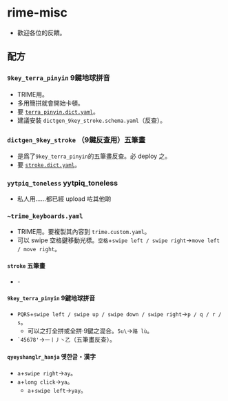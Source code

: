 # rime-misc
* 歡迎各位的反饋。

## 配方

### `9key_terra_pinyin` 9鍵地球拼音
* TRIME用。
* 多用簡拼就會開始卡頓。
* 要 [`terra_pinyin.dict.yaml`](https://github.com/rime/rime-terra-pinyin)。
* 建議安裝 `dictgen_9key_stroke.schema.yaml`（反查）。

### `dictgen_9key_stroke` （9鍵反查用）五筆畫
* 是爲了`9key_terra_pinyin`的五筆畫反查。必 deploy 之。
* 要 [`stroke.dict.yaml`](https://github.com/rime/rime-stroke)。

### `yytpiq_toneless` yytpiq_toneless
* 私人用……都已經 upload 咗其他啲

### `~trime_keyboards.yaml`
* TRIME用。要複製其內容到 `trime.custom.yaml`。
* 可以 swipe 空格鍵移動光標。`空格`+`swipe left / swipe right`→`move left / move right`。

#### `stroke` 五筆畫
* \-

#### `9key_terra_pinyin` 9鍵地球拼音
* `PQRS`+`swipe left / swipe up / swipe down / swipe right`→`p / q / r / s`。
  * 可以之打全拼或全拼&middot;9鍵之混合。`5u\`→`路 lù`。
* <code>&#96;45678'</code>→`一丨丿丶乙`（五筆畫反查）。

#### `qyeyshanglr_hanja` 옛한글・漢字
* `a`+`swipe right`→`ay`。
* `a`+`long click`→`ya`。
  * `a`+`swipe left`→`yay`。
